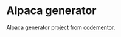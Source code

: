
# Alpaca generator

Alpaca generator project from [codementor](https://www.codementor.io/projects/web/alpaca-image-generator-website-ce2oc0eus8).
